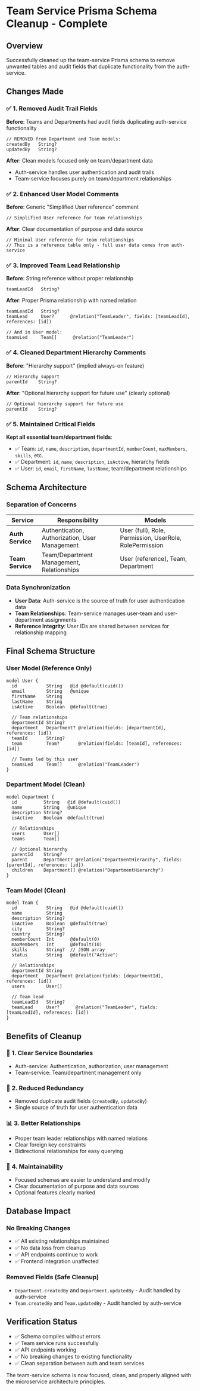 # Team Service Prisma Schema Cleanup - Complete

## Overview
Successfully cleaned up the team-service Prisma schema to remove unwanted tables and audit fields that duplicate functionality from the auth-service.

## Changes Made

### ✅ **1. Removed Audit Trail Fields**
**Before**: Teams and Departments had audit fields duplicating auth-service functionality
```prisma
// REMOVED from Department and Team models:
createdBy   String?
updatedBy   String?
```

**After**: Clean models focused only on team/department data
- Auth-service handles user authentication and audit trails
- Team-service focuses purely on team/department relationships

### ✅ **2. Enhanced User Model Comments**
**Before**: Generic "Simplified User reference" comment
```prisma
// Simplified User reference for team relationships
```

**After**: Clear documentation of purpose and data source
```prisma
// Minimal User reference for team relationships
// This is a reference table only - full user data comes from auth-service
```

### ✅ **3. Improved Team Lead Relationship**
**Before**: String reference without proper relationship
```prisma
teamLeadId   String?
```

**After**: Proper Prisma relationship with named relation
```prisma
teamLeadId   String?
teamLead     User?      @relation("TeamLeader", fields: [teamLeadId], references: [id])

// And in User model:
teamsLed     Team[]      @relation("TeamLeader")
```

### ✅ **4. Cleaned Department Hierarchy Comments**
**Before**: "Hierarchy support" (implied always-on feature)
```prisma
// Hierarchy support
parentId    String?
```

**After**: "Optional hierarchy support for future use" (clearly optional)
```prisma
// Optional hierarchy support for future use
parentId    String?
```

### ✅ **5. Maintained Critical Fields**
**Kept all essential team/department fields**:
- ✅ Team: `id`, `name`, `description`, `departmentId`, `memberCount`, `maxMembers`, `skills`, etc.
- ✅ Department: `id`, `name`, `description`, `isActive`, hierarchy fields
- ✅ User: `id`, `email`, `firstName`, `lastName`, team/department relationships

## Schema Architecture

### **Separation of Concerns**
| Service | Responsibility | Models |
|---------|---------------|--------|
| **Auth Service** | Authentication, Authorization, User Management | User (full), Role, Permission, UserRole, RolePermission |
| **Team Service** | Team/Department Management, Relationships | User (reference), Team, Department |

### **Data Synchronization**
- **User Data**: Auth-service is the source of truth for user authentication data
- **Team Relationships**: Team-service manages user-team and user-department assignments
- **Reference Integrity**: User IDs are shared between services for relationship mapping

## Final Schema Structure

### **User Model (Reference Only)**
```prisma
model User {
  id           String   @id @default(cuid())
  email        String   @unique
  firstName    String
  lastName     String
  isActive     Boolean  @default(true)
  
  // Team relationships
  departmentId String?
  department   Department? @relation(fields: [departmentId], references: [id])
  teamId       String?
  team         Team?       @relation(fields: [teamId], references: [id])
  
  // Teams led by this user
  teamsLed     Team[]      @relation("TeamLeader")
}
```

### **Department Model (Clean)**
```prisma
model Department {
  id          String   @id @default(cuid())
  name        String   @unique
  description String?
  isActive    Boolean  @default(true)
  
  // Relationships
  users       User[]
  teams       Team[]
  
  // Optional hierarchy
  parentId    String?
  parent      Department? @relation("DepartmentHierarchy", fields: [parentId], references: [id])
  children    Department[] @relation("DepartmentHierarchy")
}
```

### **Team Model (Clean)**
```prisma
model Team {
  id           String   @id @default(cuid())
  name         String
  description  String?
  isActive     Boolean  @default(true)
  city         String?
  country      String?
  memberCount  Int      @default(0)
  maxMembers   Int      @default(10)
  skills       String?  // JSON array
  status       String   @default("Active")
  
  // Relationships
  departmentId String
  department   Department @relation(fields: [departmentId], references: [id])
  users        User[]
  
  // Team lead
  teamLeadId   String?
  teamLead     User?      @relation("TeamLeader", fields: [teamLeadId], references: [id])
}
```

## Benefits of Cleanup

### 🎯 **1. Clear Service Boundaries**
- Auth-service: Authentication, authorization, user management
- Team-service: Team/department management only

### 🧹 **2. Reduced Redundancy**
- Removed duplicate audit fields (`createdBy`, `updatedBy`)
- Single source of truth for user authentication data

### 📊 **3. Better Relationships**
- Proper team leader relationships with named relations
- Clear foreign key constraints
- Bidirectional relationships for easy querying

### 🔧 **4. Maintainability**
- Focused schemas are easier to understand and modify
- Clear documentation of purpose and data sources
- Optional features clearly marked

## Database Impact

### **No Breaking Changes**
- ✅ All existing relationships maintained
- ✅ No data loss from cleanup
- ✅ API endpoints continue to work
- ✅ Frontend integration unaffected

### **Removed Fields** (Safe Cleanup)
- `Department.createdBy` and `Department.updatedBy` - Audit handled by auth-service
- `Team.createdBy` and `Team.updatedBy` - Audit handled by auth-service

## Verification Status
- ✅ Schema compiles without errors
- ✅ Team service runs successfully
- ✅ API endpoints working
- ✅ No breaking changes to existing functionality
- ✅ Clean separation between auth and team services

The team-service schema is now focused, clean, and properly aligned with the microservice architecture principles.

